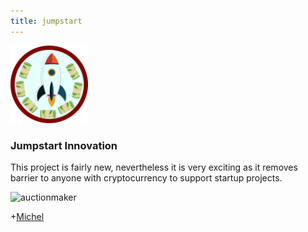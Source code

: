 ```yaml
---
title: jumpstart
---
```

![logo](fricfrac.svg)
<style>img[alt=logo] { width: 124px; float right }</style>


### Jumpstart Innovation

This project is fairly new, nevertheless it is very exciting
as it removes barrier to anyone with cryptocurrency to support
startup projects.


![auctionmaker](autionmaker.svg)
<style>img[alt=autionmaker] { width: 100%; }</style>


+[Michel](https://duckduckgo.com/?q=Michel+Combes+blockchain)

